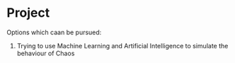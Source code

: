 # Project

Options which caan be pursued:

1) Trying to use Machine Learning and Artificial Intelligence to simulate the behaviour of Chaos
